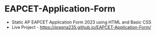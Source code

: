 # EAPCET-Application-Form
* Static AP EAPCET Application Form 2023 using HTML and Basic CSS
* Live Project - https://pragna235.github.io/EAPCET-Application-Form/
